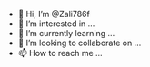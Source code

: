 - 👋 Hi, I’m @Zali786f
- 👀 I’m interested in ...
- 🌱 I’m currently learning ...
- 💞️ I’m looking to collaborate on ...
- 📫 How to reach me ...

<!---
Zali786f/Zali786f is a ✨ special ✨ repository because its `README.md` (this file) appears on your GitHub profile.
You can click the Preview link to take a look at your changes.
--->
